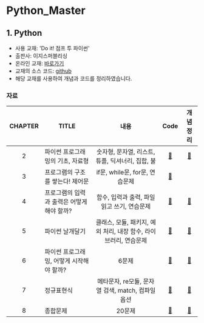 # Python_Master

## 1. Python

- 사용 교재: 'Do it! 점프 투 파이썬'
- 출판사: 이지스퍼블리싱
- 온라인 교재: [바로가기](https://wikidocs.net/book/1)
- 교재의 소스 코드: [github](https://github.com/alstn2468/jump-to-python)
- 해당 교재를 사용하여 개념과 코드를 정리하였습니다.

### 자료

| CHAPTER | TITLE  | 내용 | Code  |  개념정리 |
| :--: | ----------------------- | :-----------------------------: | :----------------------: | :-----------------------: |
|  2   | 파이썬 프로그래밍의 기초, 자료형 | 숫자형, 문자열, 리스트, 튜플, 딕셔너리, 집합, 불 |[🔗](https://github.com/cha-suyeon/Python_Master/tree/main/Jump_to_python_2%EC%9E%A5) | [📔](https://velog.io/@cha-suyeon/%ED%8C%8C%EC%9D%B4%EC%8D%AC-%EC%9E%90%EB%A3%8C%ED%98%95-%EC%88%AB%EC%9E%90%ED%98%95-%EB%AC%B8%EC%9E%90%EC%97%B4-%EB%A6%AC%EC%8A%A4%ED%8A%B8-%ED%8A%9C%ED%94%8C) |
|  3   |  프로그램의 구조를 쌓는다! 제어문 | if문, while문, for문, 연습문제 | [🔗](https://github.com/cha-suyeon/Python_Master/tree/main/Jump_to_python_3%EC%9E%A5) |  |
|  4   | 프로그램의 입력과 출력은 어떻게 해야 할까? | 함수, 입력과 출력, 파일 읽고 쓰기, 연습문제 | [🔗](https://github.com/cha-suyeon/Python_Master/tree/main/Jump_to_python_4%EC%9E%A5) | [📔](https://velog.io/@cha-suyeon/Python-%ED%95%A8%EC%88%98) |
|  5   | 파이썬 날개달기  | 클래스, 모듈, 패키지, 예외 처리, 내장 함수, 라이브러리, 연습문제 | [🔗](https://github.com/cha-suyeon/Python_Master/tree/main/Jump_to_python_5%EC%9E%A5) | [📔](https://velog.io/@cha-suyeon/Python-class) |
|  6   | 파이썬 프로그래밍, 어떻게 시작해야 할까? | 6문제 | [🔗](https://github.com/cha-suyeon/Python_Master/tree/main/Jump_to_python_6%EC%9E%A5) | [📔](https://velog.io/@cha-suyeon/Python-6%EC%9E%A5-%ED%94%84%EB%A1%9C%EA%B7%B8%EB%9E%98%EB%B0%8D) |
|  7   | 정규표현식 | 메타문자, re모듈, 문자열 검색, match, 컴파일 옵션 | [🔗](https://github.com/cha-suyeon/Python_Master/tree/main/Jump_to_python_7%EC%9E%A5) | [📔](https://velog.io/@cha-suyeon/%EC%A0%95%EA%B7%9C-%ED%91%9C%ED%98%84%EC%8B%9D%EC%9D%B4%EB%9E%80-%EB%AC%B8%EC%9E%90-%ED%81%B4%EB%9E%98%EC%8A%A4-Dot.-%EB%B0%98%EB%B3%B5-%EB%B0%98%EB%B3%B5-%EB%B0%98%EB%B3%B5mn)|
|  8   | 종합문제 | 20문제 | [🔗]() | [📔](https://velog.io/@cha-suyeon/Python-%EB%AC%B8%EC%9E%90%EC%97%B4-%EB%B0%94%EA%BE%B8%EA%B8%B0-%EC%A0%90%ED%94%84%ED%88%AC%ED%8C%8C%EC%9D%B4%EC%8D%AC-%EC%A2%85%ED%95%A9%EB%AC%B8%EC%A0%9C-1%EB%B2%88) |
